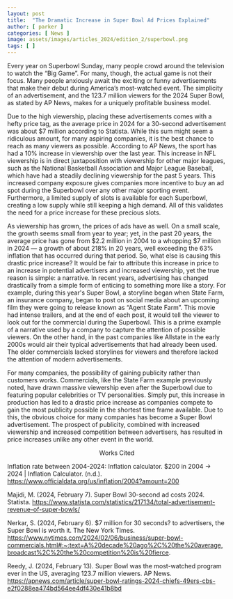 ```yaml
---
layout: post
title:  "The Dramatic Increase in Super Bowl Ad Prices Explained"
author: [ parker ]
categories: [ News ]
image: assets/images/articles_2024/edition_2/superbowl.png
tags: [ ]
---
```

Every year on Superbowl Sunday, many people crowd around the television to watch the “Big Game”. For many, though, the actual game is not their focus.  Many people anxiously await the exciting or funny advertisements that make their debut during America’s most-watched event. The simplicity of an advertisement, and the 123.7 million viewers for the 2024 Super Bowl, as stated by AP News, makes for a uniquely profitable business model.   

Due to the high viewership, placing these advertisements comes with a hefty price tag, as the average price in 2024 for a 30-second advertisement was about $7 million according to Statista. While this sum might seem a ridiculous amount, for many aspiring companies, it is the best chance to reach as many viewers as possible. According to AP News, the sport has had a 10% increase in viewership over the last year. This increase in NFL viewership is in direct juxtaposition with viewership for other major leagues, such as the National Basketball Association and Major League Baseball, which have had a steadily declining viewership for the past 5 years.  This increased company exposure gives companies more incentive to buy an ad spot during the Superbowl over any other major sporting event. Furthermore, a limited supply of slots is available for each Superbowl, creating a low supply while still keeping a high demand. All of this validates the need for a price increase for these precious slots. 
	
As viewership has grown, the prices of ads have as well. On a small scale, the growth seems small from year to year; yet, in the past 20 years, the average price has gone from $2.2 million in 2004 to a whopping $7 million in 2024 — a growth of about 218% in 20 years, well exceeding the 63% inflation that has occurred during that period. So, what else is causing this drastic price increase?  It would be fair to attribute this increase in price to an increase in potential advertisers and increased viewership, yet the true reason is simple: a narrative. In recent years, advertising has changed drastically from a simple form of enticing to something more like a story. For example, during this year's Super Bowl, a storyline began when State Farm, an insurance company, began to post on social media about an upcoming film they were going to release known as “Agent State Farm”. This movie had intense trailers, and at the end of each post, it would tell the viewer to look out for the commercial during the Superbowl. This is a prime example of a narrative used by a company to capture the attention of possible viewers. On the other hand, in the past companies like Allstate in the early 2000s would air their typical advertisements that had already been used. The older commercials lacked storylines for viewers and therefore lacked the attention of modern advertisements.

For many companies, the possibility of gaining publicity rather than customers works. Commercials, like the State Farm example previously noted, have drawn massive viewership even after the Superbowl due to featuring popular celebrities or TV personalities. Simply put, this increase in production has led to a drastic price increase as companies compete to gain the most publicity possible in the shortest time frame available. Due to this, the obvious choice for many companies has become a Super Bowl advertisement. The prospect of publicity, combined with increased viewership and increased competition between advertisers, has resulted in price increases unlike any other event in the world.


<center>Works Cited</center> 

Inflation rate between 2004-2024: Inflation calculator. $200 in 2004 → 2024 | Inflation Calculator. (n.d.). https://www.officialdata.org/us/inflation/2004?amount=200 

Majidi, M. (2024, February 7). Super Bowl 30-second ad costs 2024. Statista. https://www.statista.com/statistics/217134/total-advertisement-revenue-of-super-bowls/

Nerkar, S. (2024, February 6). $7 million for 30 seconds? to advertisers, the Super Bowl is worth it. The New York Times. https://www.nytimes.com/2024/02/06/business/super-bowl-commercials.html#:~:text=A%20decade%20ago%2C%20the%20average,broadcast%2C%20the%20competition%20is%20fierce.

Reedy, J. (2024, February 13). Super Bowl was the most-watched program ever in the US, averaging 123.7 million viewers. AP News. https://apnews.com/article/super-bowl-ratings-2024-chiefs-49ers-cbs-e2f0288ea474bd564ee4df430e41b8bd 

